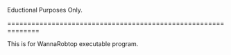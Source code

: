 <WannaRobtop>

Eductional Purposes Only.

==============================================================

This is for WannaRobtop executable program.
